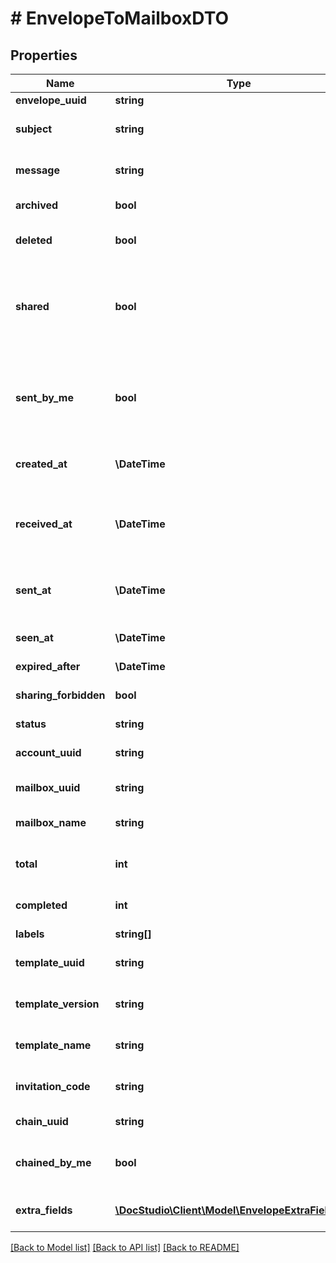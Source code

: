 # # EnvelopeToMailboxDTO

## Properties

Name | Type | Description | Notes
------------ | ------------- | ------------- | -------------
**envelope_uuid** | **string** |  | [optional]
**subject** | **string** | Subject of the envelope | [optional]
**message** | **string** | Message of the envelope | [optional]
**archived** | **bool** | Is envelope archived? | [optional]
**deleted** | **bool** | Is envelope in recycle bin? | [optional]
**shared** | **bool** | Is envelope shared to the mailbox? (if the mailbox is not in the main flow) | [optional]
**sent_by_me** | **bool** | Flag meaning &#39;outbox&#39;. Probably not necessary on UI | [optional]
**created_at** | **\DateTime** | Envelope creation date | [optional]
**received_at** | **\DateTime** | Date of receiving the envelope by the mailbox | [optional]
**sent_at** | **\DateTime** | The envelope sending date | [optional]
**seen_at** | **\DateTime** | Date-time it was seen by receiver | [optional]
**expired_after** | **\DateTime** |  | [optional]
**sharing_forbidden** | **bool** | Sharing by email is forbidden | [optional]
**status** | **string** |  | [optional]
**account_uuid** | **string** | Sender account UUID | [optional]
**mailbox_uuid** | **string** | UUID of sender | [optional]
**mailbox_name** | **string** | Mailbox name of sender | [optional]
**total** | **int** | Total number of participants | [optional]
**completed** | **int** | Number of participants processed | [optional]
**labels** | **string[]** |  | [optional]
**template_uuid** | **string** | Envelope template UUID | [optional]
**template_version** | **string** | Envelope template version | [optional]
**template_name** | **string** | Envelope template name | [optional]
**invitation_code** | **string** | Invitation code, if acceptable | [optional]
**chain_uuid** | **string** | Envelope chain UUID | [optional]
**chained_by_me** | **bool** | Envelope chained by requested user | [optional]
**extra_fields** | [**\DocStudio\Client\Model\EnvelopeExtraFieldDTO[]**](EnvelopeExtraFieldDTO.md) | Data for extra columns | [optional]

[[Back to Model list]](../../README.md#models) [[Back to API list]](../../README.md#endpoints) [[Back to README]](../../README.md)
